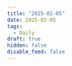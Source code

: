 ```yaml
---
title: "2025-02-05"
date: 2025-02-05
tags:
  - Daily
draft: true
hidden: false
disable_feed: false
---
```


